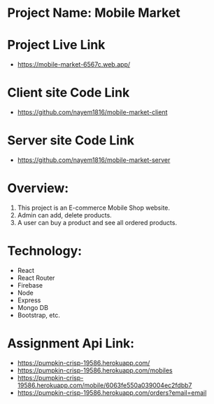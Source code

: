# Project Name: Mobile Market
# Project Live Link 
* https://mobile-market-6567c.web.app/
# Client site Code Link 
* https://github.com/nayem1816/mobile-market-client
# Server site Code Link 
* https://github.com/nayem1816/mobile-market-server

# Overview:
1. This project is an E-commerce Mobile Shop website.
2. Admin can add, delete products.
3. A user can buy a product and see all ordered products. 

# Technology: 
* React 
* React Router 
* Firebase 
* Node 
* Express 
* Mongo DB 
* Bootstrap, etc.

# Assignment Api Link: 
* https://pumpkin-crisp-19586.herokuapp.com/
* https://pumpkin-crisp-19586.herokuapp.com/mobiles
* https://pumpkin-crisp-19586.herokuapp.com/mobile/6063fe550a039004ec2fdbb7
* https://pumpkin-crisp-19586.herokuapp.com/orders?email=email

